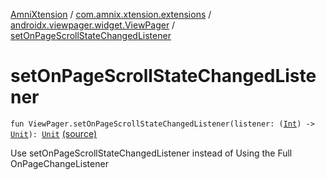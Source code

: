 [AmniXtension](../../index.md) / [com.amnix.xtension.extensions](../index.md) / [androidx.viewpager.widget.ViewPager](index.md) / [setOnPageScrollStateChangedListener](./set-on-page-scroll-state-changed-listener.md)

# setOnPageScrollStateChangedListener

`fun ViewPager.setOnPageScrollStateChangedListener(listener: (`[`Int`](https://kotlinlang.org/api/latest/jvm/stdlib/kotlin/-int/index.html)`) -> `[`Unit`](https://kotlinlang.org/api/latest/jvm/stdlib/kotlin/-unit/index.html)`): `[`Unit`](https://kotlinlang.org/api/latest/jvm/stdlib/kotlin/-unit/index.html) [(source)](https://github.com/AmniX/AmniXTension/tree/master/AmniXtension/src/main/java/com/amnix/xtension/extensions/ViewPagerExtensions.kt#L35)

Use setOnPageScrollStateChangedListener instead of Using the Full OnPageChangeListener

